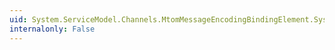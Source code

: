 ```yaml
---
uid: System.ServiceModel.Channels.MtomMessageEncodingBindingElement.System#ServiceModel#Description#IWsdlExportExtension#ExportEndpoint(System.ServiceModel.Description.WsdlExporter,System.ServiceModel.Description.WsdlEndpointConversionContext)
internalonly: False
---
```

